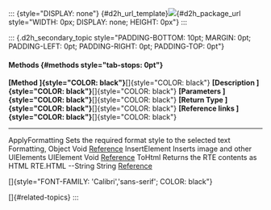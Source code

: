 ::: {style="DISPLAY: none"}
[](ms-xhelp:///?Id=d2h_url_template){#d2h_url_template}![](!package_url!){#d2h_package_url style="WIDTH: 0px; DISPLAY: none; HEIGHT: 0px"}
:::

::: {.d2h_secondary_topic style="PADDING-BOTTOM: 10pt; MARGIN: 0pt; PADDING-LEFT: 0pt; PADDING-RIGHT: 0pt; PADDING-TOP: 0pt"}
#### Methods {#methods style="tab-stops: 0pt"}

  **[Method ]{style="COLOR: black"}**[]{style="COLOR: black"}   **[Description ]{style="COLOR: black"}**[]{style="COLOR: black"}   **[Parameters ]{style="COLOR: black"}**[]{style="COLOR: black"}   **[Return Type ]{style="COLOR: black"}**[]{style="COLOR: black"}   **[Reference links ]{style="COLOR: black"}**[]{style="COLOR: black"}
  ------------------------------------------------------------- ------------------------------------------------------------------ ----------------------------------------------------------------- ------------------------------------------------------------------ ----------------------------------------------------------------------
  ApplyFormatting                                               Sets the required format style to the selected text                Formatting, Object                                                Void                                                               [Reference](ms-xhelp:///?Id=82e2d919-7100-40ac-9703-c0a786f2cc9b)
  InsertElement                                                 Inserts image and other  UIElements                                UIElement                                                         Void                                                               [Reference](ms-xhelp:///?Id=d834657a-72d4-4708-ba64-765b92f7c9ea)
  ToHtml                                                        Returns the RTE contents as HTML                                   RTE.HTML --String                                                 String                                                             [Reference](ms-xhelp:///?Id=d834657a-72d4-4708-ba64-765b92f7c9ea)

[]{style="FONT-FAMILY: 'Calibri','sans-serif'; COLOR: black"} 

[]{#related-topics}
:::
